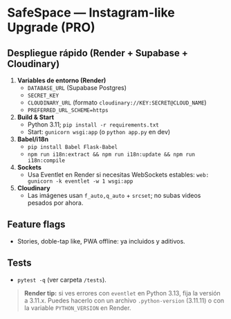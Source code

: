 # SafeSpace — Instagram-like Upgrade (PRO)

## Despliegue rápido (Render + Supabase + Cloudinary)
1. **Variables de entorno (Render)**
   - `DATABASE_URL` (Supabase Postgres)
   - `SECRET_KEY`
   - `CLOUDINARY_URL` (formato `cloudinary://KEY:SECRET@CLOUD_NAME`)
   - `PREFERRED_URL_SCHEME=https`
2. **Build & Start**
   - Python 3.11; `pip install -r requirements.txt`
   - Start: `gunicorn wsgi:app` (o `python app.py` en dev)
3. **Babel/i18n**
   - `pip install Babel Flask-Babel`
   - `npm run i18n:extract && npm run i18n:update && npm run i18n:compile`
4. **Sockets**
   - Usa Eventlet en Render si necesitas WebSockets estables: `web: gunicorn -k eventlet -w 1 wsgi:app`
5. **Cloudinary**
   - Las imágenes usan `f_auto,q_auto` + `srcset`; no subas videos pesados por ahora.

## Feature flags
- Stories, doble-tap like, PWA offline: ya incluidos y aditivos.

## Tests
- `pytest -q` (ver carpeta `/tests`).


> **Render tip:** si ves errores con `eventlet` en Python 3.13, fija la versión a 3.11.x.
> Puedes hacerlo con un archivo `.python-version` (3.11.11) o con la variable `PYTHON_VERSION` en Render.
